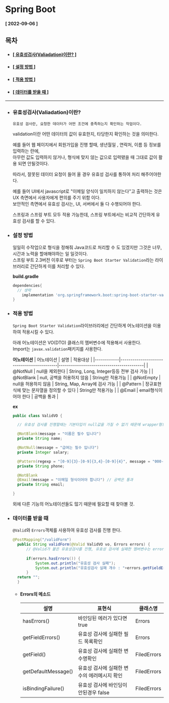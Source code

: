 # Spring Boot  
    
  #### [ 2022-09-06 ]  
  
  ## 목차  
  * #### [[ 유효성검사(Valiadation)이란? ]](#유효성검사valiadation이란)  
  * #### [[ 설정 방법 ]](#설정-방법)  
  * #### [[ 적용 방법 ]](#적용-방법)  
  * #### [[ 데이터를 받을 때 ]](#데이터를-받을-때)  
      
-----------------------------------------------------------------------------------------------------------------------------------------

* ### 유효성검사(Valiadation)이란?  

  ```
  유효성 검사란, 요청한 데이터가 어떤 조건에 충족하는지 확인하는 작업이다.
  ```
  
  validation이란 어떤 데이터의 값이 유효한지, 타당한지 확인하는 것을 의미한다.  
    
  예를 들어 웹 페이지에서 회원가입을 진행 할때, 생년월일 , 연락처, 이름 등 정보를 입력하는 란에,  
  아무런 값도 입력하지 않거나, 형식에 맞지 않는 값으로 입력됐을 때 그대로 값이 활용 되면 안될것이다.  
    
  따라서, 잘못된 데이터 요청이 들어 올 경우 유효성 검사를 통하여 처리 해주어야한다.  
    
  예를 들어 UI에서 javascript로 "이메일 양식이 일치하지 않는다"고 출력하는 것은 UX 측면에서 사용자에게 편의를 주기 위함 이다.  
  보안적인 측면에서 유효성 검사는, UI, 서버에서 둘 다 수행되어야 한다.  
    
  스프링과 스프링 부트 모두 적용 가능한데, 스프링 부트에서는 비교적 간단하게 유효성 검사를 할 수 있다.  
    
* ### 설정 방법  

  일일히 수작업으로 형식을 정해줘 Java코드로 처리할 수 도 있겠지만 그것은 너무,  
  시간과 노력을 할애해야하는 일 일것이다.  
  스프링 부트 2.3버전 이후로 부터는 ```Spring Boot Starter Validation```라는 라이브러리로 간단하게 이를 처리할 수 있다.  
    
  **build.gradle**
  ```gradle
  dependencies{
    // 생략
	  implementation 'org.springframework.boot:spring-boot-starter-validation'
  }
  ```
    
* ### 적용 방법   

  ```Spring Boot Starter Validation```라이브러리에선 간단하게 어노테이션을 이용하여 적용시킬 수 있다.  
    
  아래 어노테이션은 VO(DTO) 클래스의 멤버변수에 적용해서 사용한다.  
  Import는 ```javax.validation```패키지를 사용한다.  
    
  **어노테이션**
  | 어노테이션 | 설명                                      | 적용대상                                 |
  |------------|-------------------------------------------|------------------------------------------|
  | @NotNull   | null을 제외한다                           | String, Long, Integer등등 전부 검사 가능 |
  | @NotBlank  | null, 공백을 허용하지 않음                | String만 적용가능                        |
  | @NotEmpty  | null을 허용하지 않음                      | String, Map, Array에 검사 가능           |
  | @Pattern   | 정규표현식에 맞는 문자열을 정의할 수 있다 | String만 적용가능                        |
  | @Email     | email형식이어야 한다                      | 공백을 통과                              |
    
  **ex**
  ```java
  public class ValidVO {

    // 유효성 검사를 진행할때는 기본타입이 null값을 가질 수 없기 때문에 wrapper형으로 선언해준다.

    @NotBlank(message = "이름은 필수 입니다")
    private String name;

    @NotNull(message = "급여는 필수 입니다")
    private Integer salary;

    @Pattern(regexp = "[0-9]{3}-[0-9]{3,4}-[0-9]{4}", message = "000-0000-0000형식 이어야 합니다") // 자바의 정규 표현식
    private String phone;

    @NotBlank
    @Email(message = "이메일 형식이어야 합니다") // 공백은 통과
    private String email;

  }
  ```
    
  외에 다른 기능의 어노테이션들도 많기 때문에 필요할 때 찾아볼 것.  
    
* ### 데이터를 받을 때  

  ```@Valid```와 ```Errors```객체를 사용하여 유효성 검사를 진행 한다.  
    
  ```java
  @PostMapping("/validForm")
	public String validForm(@Valid ValidVO vo, Errors errors) {
		// @Valid가 붙은 유효성검사를 진행, 유효성 검사에 실패한 멤버변수는 errors바인딩
		
		if(errors.hasErrors()) {
			System.out.println("유효성 검사 실패");
			System.out.println("유효성검사 실패 개수 : "+errors.getFieldErrorCount());
		}
    return "";
	}
  ```

  * #### Errors의 메소드  

    | 설명                | 표현식                                      | 클래스명    |
    |---------------------|---------------------------------------------|-------------|
    | hasErrors()         | 바인딩된 에러가 있다면 true                 | Errors      |
    | getFieldErrors()    | 유효성 검사에 실패한 필드 목록확인          | Errors      |
    | getField()          | 유효성 검사에 실패한 변수명확인             | FiledErrors |
    | getDefaultMessage() | 유효성 검사에 실패한 변수의 에러메시지 확인 | FiledErrors |
    | isBindingFailure()  | 유효성 검사에 바인딩이 안된경우 false       | FiledErrors |
      

